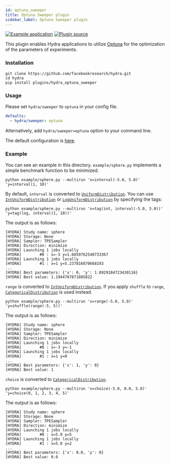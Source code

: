 ```yaml
---
id: optuna_sweeper
title: Optuna Sweeper plugin
sidebar_label: Optuna Sweeper plugin
---
```


[![Example application](https://img.shields.io/badge/-Example%20application-informational)](https://github.com/facebookresearch/hydra/tree/master/plugins/hydra_optuna_sweeper/example)
[![Plugin source](https://img.shields.io/badge/-Plugin%20source-informational)](https://github.com/facebookresearch/hydra/tree/master/plugins/hydra_optuna_sweeper)


This plugin enables Hydra applications to utilize [Optuna](https://optuna.org) for the optimization of the parameters of experiments.

### Installation

```commandline
git clone https://github.com/facebookresearch/hydra.git
cd hydra
pip install plugins/hydra_optuna_sweeper
```

### Usage

Please set `hydra/sweeper` to `optuna` in your config file.

```yaml
defaults:
  - hydra/sweeper: optuna
```

Alternatively, add `hydra/sweeper=optuna` option to your command line.

The default configuration is [here](https://github.com/facebookresearch/hydra/blob/master/plugins/hydra_optuna_sweeper/hydra_plugins/hydra_optuna_sweeper/config.py).

### Example

You can see an example in this directory. `example/sphere.py` implements a simple benchmark function to be minimized.

```commandline
python example/sphere.py --multirun 'x=interval(-5.0, 5.0)' 'y=interval(1, 10)'
```

By default, `interval` is converted to [`UniformDistribution`](https://optuna.readthedocs.io/en/stable/reference/generated/optuna.distributions.UniformDistribution.html). You can use [`IntUniformDistribution`](https://optuna.readthedocs.io/en/stable/reference/generated/optuna.distributions.IntUniformDistribution.html) or [`LogUniformDistribution`](https://optuna.readthedocs.io/en/stable/reference/generated/optuna.distributions.LogUniformDistribution.html) by specifying the tags:

```commandline
python example/sphere.py --multirun 'x=tag(int, interval(-5.0, 5.0))' 'y=tag(log, interval(1, 10))'
```

The output is as follows:

```commandline
[HYDRA] Study name: sphere
[HYDRA] Storage: None
[HYDRA] Sampler: TPESampler
[HYDRA] Direction: minimize
[HYDRA] Launching 1 jobs locally
[HYDRA]        #0 : x=-3 y=1.6859762540733367
[HYDRA] Launching 1 jobs locally
[HYDRA]        #1 : x=1 y=5.237816870668193
...
[HYDRA] Best parameters: {'x': 0, 'y': 1.0929184723430116}
[HYDRA] Best value: 1.1944707871885822
```

`range` is converted to [`IntUniformDistribution`](https://optuna.readthedocs.io/en/stable/reference/generated/optuna.distributions.IntUniformDistribution.html). If you apply `shuffle` to `range`, [`CategoricalDistribution`]((https://optuna.readthedocs.io/en/stable/reference/generated/optuna.distributions.CategoricalDistribution.html)) is used instead.

```commandline
python example/sphere.py --multirun 'x=range(-5.0, 5.0)' 'y=shuffle(range(-5, 5))'
```

The output is as follows:

```commandline
[HYDRA] Study name: sphere
[HYDRA] Storage: None
[HYDRA] Sampler: TPESampler
[HYDRA] Direction: minimize
[HYDRA] Launching 1 jobs locally
[HYDRA]        #0 : x=-3 y=-1
[HYDRA] Launching 1 jobs locally
[HYDRA]        #1 : x=1 y=0
...
[HYDRA] Best parameters: {'x': 1, 'y': 0}
[HYDRA] Best value: 1
```

`choice` is converted to [`CategoricalDistribution`]((https://optuna.readthedocs.io/en/stable/reference/generated/optuna.distributions.CategoricalDistribution.html)).

```commandline
python example/sphere.py --multirun 'x=choice(-5.0, 0.0, 5.0)' 'y=choice(0, 1, 2, 3, 4, 5)'
```

The output is as follows:

```commandline
[HYDRA] Study name: sphere
[HYDRA] Storage: None
[HYDRA] Sampler: TPESampler
[HYDRA] Direction: minimize
[HYDRA] Launching 1 jobs locally
[HYDRA]        #0 : x=5.0 y=5
[HYDRA] Launching 1 jobs locally
[HYDRA]        #1 : x=5.0 y=2
...
[HYDRA] Best parameters: {'x': 0.0, 'y': 0}
[HYDRA] Best value: 0.0
```
